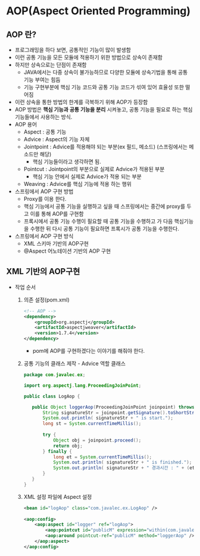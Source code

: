 # AOP(Aspect Oriented Programming)

## AOP 란?

* 프로그래밍을 하다 보면, 공통적인 기능이 많이 발생함
* 이런 공통 기능을 모든 모듈에 적용하기 위한 방법으로 상속이 존재함
* 하지만 상속으로는 단점이 존재함
  * JAVA에서는 다중 상속이 불가능하므로 다양한 모듈에 상속기법을 통해 공통 기능 부여는 힘듬
  * 기능 구현부분에 핵심 기능 코드와 공통 기능 코드가 섞여 있어 효율성 또한 떨어짐
* 이런 상속을 통한 방법의 한계를 극복하기 위해 AOP가 등장함
* AOP 방법은 **핵심 기능과 공통 기능을 분리** 시켜놓고, 공통 기능을 필요로 하는 핵심 기능들에서 사용하는 방식.
* AOP 용어
  * Aspect : 공통 기능
  * Advice : Aspect의 기능 자체
  * Jointpoint : Advice를 적용해야 되는 부분(ex 필드, 메소드) (스프링에서는 메소드만 해당)
    * 핵심 기능들이라고 생각하면 됨.
  * Pointcut : Jointpoint의 부분으로 실제로 Advice가 적용된 부분
    * 핵심 기능 안에서 실제로 Advice가 적용 되는 부분
  * Weaving : Advice를 핵심 기능에 적용 하는 행위
* 스프링에서 AOP 구현 방법
  * Proxy를 이용 한다.
  * 핵심 기능에서 공통 기능을 실행하고 싶을 때 스프링에서는 중간에 proxy를 두고 이를 통해 AOP를 구현함
  * 프록시에서 공통 기능 수행이 필요할 때 공통 기능을 수행하고 가 다음 핵심기능을 수행한 뒤 다시 공통 기능이 필요하면 프록시가 공통 기능을 수행한다.
* 스프링에서 AOP 구현 방식
  * XML 스키마 기반의 AOP구현
  * @Aspect 어노테이션 기반의 AOP 구현



## XML 기반의 AOP구현

* 작업 순서

  1. 의존 설정(pom.xml)

     ``` xml
     <!-- AOP -->
     <dependency>
         <groupId>org.aspectj</groupId>
         <artifactId>aspectjweaver</artifactId>
         <version>1.7.4</version>
     </dependency>
     ```

     * pom에 AOP를 구현하겠다는 이야기를 해줘야 한다.

  2. 공통 기능의 클래스 제작 - Advice 역할 클래스

     ``` java
     package com.javalec.ex;
     
     import org.aspectj.lang.ProceedingJoinPoint;
     
     public class LogAop {
     
     	public Object loggerAop(ProceedingJoinPoint joinpoint) throws Throwable {
     		String signatureStr = joinpoint.getSignature().toShortString();
     		System.out.println( signatureStr + " is start.");
     		long st = System.currentTimeMillis();
     		
     		try {
     			Object obj = joinpoint.proceed();
     			return obj;
     		} finally {
     			long et = System.currentTimeMillis();
     			System.out.println( signatureStr + " is finished.");
     			System.out.println( signatureStr + " 경과시간 : " + (et - st));
     		}
     	}
     }
     ```

  3. XML 설정 파일에 Aspect 설정

     ``` xml
     <bean id="logAop" class="com.javalec.ex.LogAop" />
     	
     <aop:config>
         <aop:aspect id="logger" ref="logAop">
             <aop:pointcut id="publicM" expression="within(com.javalec.ex.*)"  />
             <aop:around pointcut-ref="publicM" method="loggerAop" />
         </aop:aspect>
     </aop:config>
     ```